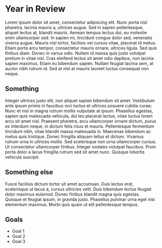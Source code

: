 # Year in Review

Lorem ipsum dolor sit amet, consectetur adipiscing elit. Nunc porta nisl pharetra, lacinia mauris a, ultrices augue. Sed in sapien pellentesque, aliquet lectus at, blandit mauris. Aenean tempus lectus dui, eu molestie enim ullamcorper sed. In sapien mi, tincidunt congue dolor sed, venenatis viverra augue. Mauris nisl tortor, facilisis vel cursus vitae, placerat id metus. Etiam porta arcu tempor, consectetur mauris ornare, ultrices ligula. Sed quis finibus diam. Donec in varius odio. Nullam id massa quis justo volutpat pretium in vitae nisl. Cras eleifend lectus sit amet odio dapibus, non lacinia sapien maximus. Etiam eu bibendum sapien. Nullam feugiat lacinia sem, at auctor nibh rutrum id. Sed at nisl at mauris laoreet luctus consequat non neque.

## Something

Integer ultrices justo elit, non aliquet sapien bibendum sit amet. Vestibulum ante ipsum primis in faucibus orci luctus et ultrices posuere cubilia curae; Nunc et nisi in magna rutrum mollis vulputate at ipsum. Phasellus egestas, sapien quis malesuada vehicula, dui leo placerat lectus, vitae luctus lorem arcu sit amet nisl. Praesent pharetra, arcu ullamcorper ornare dictum, purus ex interdum neque, in dictum felis risus et mauris. Pellentesque fermentum tincidunt nibh, vitae blandit massa malesuada in. Maecenas bibendum ac metus quis tristique. Donec fringilla aliquam tellus et dictum. Vivamus rutrum urna in ultrices mollis. Sed scelerisque non urna ullamcorper cursus. Ut consectetur ullamcorper finibus. Integer sodales volutpat faucibus. Proin porta dolor a lacus fringilla rutrum sed sit amet nunc. Quisque lobortis vehicula suscipit.

## Something else

Fusce facilisis dictum tortor sit amet accumsan. Duis lectus erat, scelerisque ut lacus a, cursus ultricies velit. Duis bibendum lectus feugiat dolor maximus euismod. Donec finibus blandit magna quis egestas. Quisque et feugiat ipsum, in gravida justo. Phasellus pulvinar urna eget nisi elementum maximus. Morbi quis quam ut elit pellentesque tempus.

## Goals

- Goal 1
- Goal 2
- Goal 3
